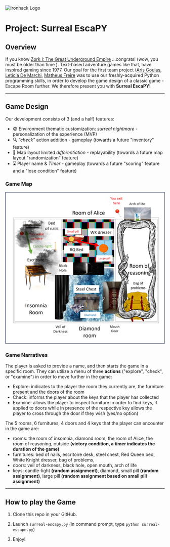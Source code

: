 <img src="https://bit.ly/2VnXWr2" alt="Ironhack Logo" width="100"/>

# Project: Surreal EscaPY

## Overview

If you know [Zork I: The Great Underground Empire](https://en.wikipedia.org/wiki/Zork) ...congrats! (wow, you must be older than time ). Text-based adventure games like that, have inspired gaming since 1977. Our goal for the first team project ([Aris Goulas](https://github.com/ArisGoulas), [Letícia De Marchi](https://github.com/leticiademarchiferreira), [Matheus Freire](https://github.com/MatheusFreir) was to use our freshly-acquired Python programming skills, in order to develop the game design of a classic game - Escape Room further. We therefore present you with **Surreal EscaPY**!

---

## Game Design

Our development consists of 3 (and a half) features:
- :fearful: Environment thematic customization: _surreal nightmare_ - personalization of the experience (MVP)
- :mag: _"check"_ action addition - gameplay (towards a future "inventory" feature)
- :repeat: Map layout limited _differentiation_ - replayability (towards a future map layout "randomization" feature)
- :hourglass: Player name & _Timer_ - gameplay (towards a future "scoring" feature and a "lose condition" feature)

### Game Map

![Game Map adapted](surreal-escape-plan.jpg)

### Game Narratives

The player is asked to provide a name, and then starts the game in a specific room. They can utilize a menu of three **actions** ("explore", "check", or "examine") in order to move further in the game:
- Explore: indicates to the player the room they currently are, the furniture present and the doors of the room
- Check: informs the player about the keys that the player has collected
- Examine: allows the player to inspect furniture in order to find keys, if applied to doors while in presence of the respective key allows the player to cross through the door if they wish (yes/no option)

The 5 rooms, 6 furnitures, 4 doors and 4 keys that the player can encounter in the game are:
- rooms: the room of insomnia, diamond room, the room of Alice, the room of reasoning, outside **(victory condition, a timer indicates the duration of the game)**
- furnitures: bed of nails, escritoire desk, steel chest, Red Queen bed, White Knight dresser, bag of problems, 
- doors: veil of darkness, black hole, open mouth, arch of life
- keys: candle-light **(random assignment)**, diamond, small pill **(random assignment)**, large pill **(random assignment based on small pill assignment)**

---


## How to play the Game

1. Clone this repo in your GitHub.

2. Launch `surreal-escapy.py` (in command prompt, type `python surreal-escape.py`)

3. Enjoy!
